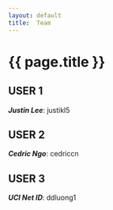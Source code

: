 ```yaml
---
layout: default
title:  Team
---
```


# {{ page.title }}


## USER 1
***Justin Lee***: justikl5

## USER 2
***Cedric Ngo***: cedriccn

## USER 3
***UCI Net ID***: ddluong1
